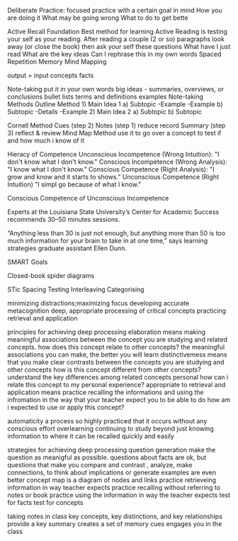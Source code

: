 Deliberate Practice: focused practice with a certain goal in mind
  How you are doing it
  What may be going wrong
  What to do to get bette

Active Recall
  Foundation Best method for learning
    Active Reading is testing your self as your reading.
    After reading a couple (2 or so) paragraphs look away (or close the book) then ask your self these questions
      What have I just read
      What are the key ideas
      Can I rephrase this in my own words
Spaced Repetition
Memory
Mind Mapping

output = input
concepts
facts

Note-taking
  put it in your own words
  big ideas - summaries, overviews, or conclusions
  bullet lists
  terms and definitions
  examples
Note-taking Methods
  Outline Method
    1) Main Idea 1
      a) Subtopic
        -Example
        -Example
      b) Subtopic
        -Details
        -Example
    2) Main Idea 2
      a) Subtopic
      b) Subtopic

  Cornell Method
    Cues (step 2)           Notes (step 1)
      reduce                  record
              Summary (step 3)
              reflect & review
  Mind Map Method
    use it to go over a concept to test if and how much i know of it

Hieracy of Competence
  Unconscious Incompetence (Wrong Intuition): "I don't know what I don't know."
  Conscious Incompetence (Wrong Analysis): "I know what I don't know."
  Conscious Competence (Right Analysis): "I grow and know and it starts to shows."
  Unconscious Competence (Right Intuition) "I simpl go because of what I know."

  Conscious Competence of Unconscious Incompetence


Experts at the Louisiana State University’s Center for Academic Success recommends 30–50 minutes sessions.

“Anything less than 30 is just not enough, but anything more than 50 is too much information for your brain to take in at one time,” says learning strategies graduate assistant Ellen Dunn.

SMART Goals

Closed-book spider diagrams

STic
  Spacing Testing Interleaving Categorising

minimizing distractions;maximizing focus
developing accurate metacognition
deep, appropriate processing of critical concepts
practicing retrieval and application

principles for achieving deep processing
  elaboration means making meaningful associations between the concept you are studying and related concepts.
    how does this concept relate to other concepts?
      the meaningful associations you can make, the better you will learn
  distinctivemess means that you make clear contrasts between the concepts you are studying and other concepts
    how is this concept different from other concepts?
      understand the key differences among related concepts
  personal
    how can i relate this concept to my personal experience?
  appropriate to retrieval and application means practice recalling the informations and using the infromation in the way that your teacher expect you to be able to do
    how am i expected to use or apply this concept?

automaticity a process so highly practiced that it occurs without any conscious effort
overlearning continuing to study beyond just knowing information to where it can be recalled quickly and easily

strategies for achieving deep processing
  question generation
    make the question as meanigful as possible.
    questions about facts are ok, but questions that make you compare and contrast , analyze, make connections, to think about implications or generate examples are even better
  concept map is a diagram of nodes and links
  practice retrieveing information in way teacher expects
    practice recalling without referring to notes or book
    practice using the information in way the teacher expects
      test for facts
      test for concepts

taking notes in class key concepts, key distinctions, and key relationships
  provide a key summary
  creates a set of memory cues
  engages you in the class
